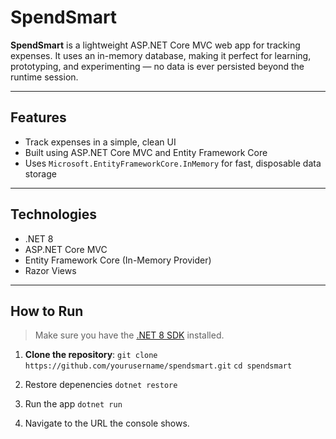 # SpendSmart

**SpendSmart** is a lightweight ASP.NET Core MVC web app for tracking expenses. It uses an in-memory database, making it perfect for learning, prototyping, and experimenting — no data is ever persisted beyond the runtime session.

---

## Features

- Track expenses in a simple, clean UI
- Built using ASP.NET Core MVC and Entity Framework Core
- Uses `Microsoft.EntityFrameworkCore.InMemory` for fast, disposable data storage

---

## Technologies

- .NET 8
- ASP.NET Core MVC
- Entity Framework Core (In-Memory Provider)
- Razor Views

---

## How to Run

> Make sure you have the [.NET 8 SDK](https://dotnet.microsoft.com/download/dotnet/8.0) installed.

1. **Clone the repository**:
   ```git clone https://github.com/yourusername/spendsmart.git```
   ```cd spendsmart```

2. Restore depenencies
   ```dotnet restore```

3. Run the app
   ```dotnet run```

4. Navigate to the URL the console shows.


